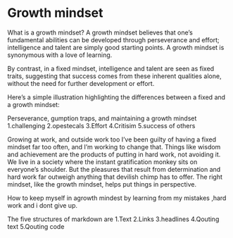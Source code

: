 # Growth mindset 
What is a growth mindset?
A growth mindset believes that one’s fundamental abilities can be developed through perseverance and effort; intelligence and talent are simply good starting points. A growth mindset is synonymous with a love of learning.

By contrast, in a fixed mindset, intelligence and talent are seen as fixed traits, suggesting that success comes from these inherent qualities alone, without the need for further development or effort.

Here’s a simple illustration highlighting the differences between a fixed and a growth mindset:

Perseverance, gumption traps, and maintaining a growth mindset
1.challenging 2.opestecals 3.Effort 4.Critisim  5.success of others 

Growing at work, and outside work too
I’ve been guilty of having a fixed mindset far too often, and I’m working to change that. Things like wisdom and achievement are the products of putting in hard work, not avoiding it. We live in a society where the instant gratification monkey sits on everyone’s shoulder. But the pleasures that result from determination and hard work far outweigh anything that devilish chimp has to offer. The right mindset, like the growth mindset, helps put things in perspective.

How to keep myself in agrowth mindest by learning from my mistakes ,hard work and i dont give up.

The five structures of markdown are 
1.Text
2.Links 
3.headlines
4.Qouting text
5.Qouting code


